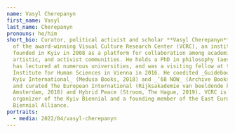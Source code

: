 ```yaml
---
name: Vasyl Cherepanyn
first_name: Vasyl
last_name: Cherepanyn
pronouns: he/him
short_bio: Curator, political activist and scholar **Vasyl Cherepanyn** is head
  of the award-winning Visual Culture Research Center (VCRC), an institution
  founded in Kyiv in 2008 as a platform for collaboration among academic,
  artistic, and activist communities. He holds a PhD in philosophy (aesthetics),
  has lectured at numerous universities, and was a visiting fellow at the
  Institute for Human Sciences in Vienna in 2016. He coedited _Guidebook of the
  Kyiv International_ (Medusa Books, 2018) and _’68 NOW_ (Archive Books, 2019),
  and curated The European International (Rijksakademie van beeldende kunsten,
  Amsterdam, 2018) and Hybrid Peace (Stroom, The Hague, 2019). VCRC is the
  organizer of the Kyiv Biennial and a founding member of the East Europe
  Biennial Alliance.
portraits:
  - media: 2022/04/vasyl-cherepanyn
---
```

